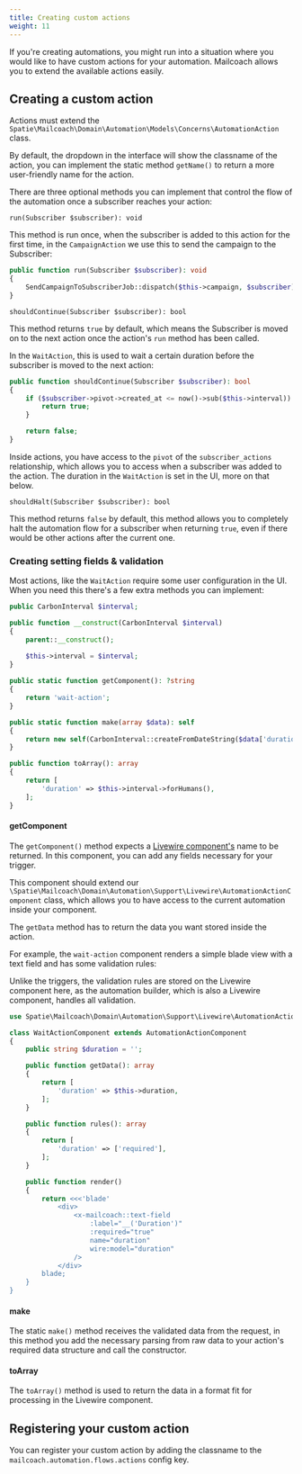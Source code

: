 ```yaml
---
title: Creating custom actions
weight: 11
---
```


If you're creating automations, you might run into a situation where you would like to have custom actions for your automation. Mailcoach allows you to extend the available actions easily.

## Creating a custom action

Actions must extend the `Spatie\Mailcoach\Domain\Automation\Models\Concerns\AutomationAction` class.

By default, the dropdown in the interface will show the classname of the action, you can implement the static method `getName()` to return a more user-friendly name for the action.

There are three optional methods you can implement that control the flow of the automation once a subscriber reaches your action:

`run(Subscriber $subscriber): void`

This method is run once, when the subscriber is added to this action for the first time, in the `CampaignAction` we use this to send the campaign to the Subscriber:

```php
public function run(Subscriber $subscriber): void
{
    SendCampaignToSubscriberJob::dispatch($this->campaign, $subscriber);
}
```

`shouldContinue(Subscriber $subscriber): bool`

This method returns `true` by default, which means the Subscriber is moved on to the next action once the action's `run` method has been called.

In the `WaitAction`, this is used to wait a certain duration before the subscriber is moved to the next action:

```php
public function shouldContinue(Subscriber $subscriber): bool
{
    if ($subscriber->pivot->created_at <= now()->sub($this->interval)) {
        return true;
    }

    return false;
}
```
Inside actions, you have access to the `pivot` of the `subscriber_actions` relationship, which allows you to access when a subscriber was added to the action. The duration in the `WaitAction` is set in the UI, more on that below.

`shouldHalt(Subscriber $subscriber): bool`

This method returns `false` by default, this method allows you to completely halt the automation flow for a subscriber when returning `true`, even if there would be other actions after the current one.


### Creating setting fields & validation

Most actions, like the `WaitAction` require some user configuration in the UI. When you need this there's a few extra methods you can implement:

```php
public CarbonInterval $interval;

public function __construct(CarbonInterval $interval)
{
    parent::__construct();

    $this->interval = $interval;
}
    
public static function getComponent(): ?string
{
    return 'wait-action';
}

public static function make(array $data): self
{
    return new self(CarbonInterval::createFromDateString($data['duration']));
}

public function toArray(): array
{
    return [
        'duration' => $this->interval->forHumans(),
    ];
}
```

#### getComponent

The `getComponent()` method expects a [Livewire component's](https://laravel-livewire.com/docs/2.x/making-components) name to be returned. In this component, you can add any fields necessary for your trigger. 

This component should extend our `\Spatie\Mailcoach\Domain\Automation\Support\Livewire\AutomationActionComponent` class, which allows you to have access to the current automation inside your component.

The `getData` method has to return the data you want stored inside the action.

For example, the `wait-action` component renders a simple blade view with a text field and has some validation rules:

Unlike the triggers, the validation rules are stored on the Livewire component here, as the automation builder, which is also a Livewire component, handles all validation.

```php
use Spatie\Mailcoach\Domain\Automation\Support\Livewire\AutomationActionComponent;

class WaitActionComponent extends AutomationActionComponent
{
    public string $duration = '';

    public function getData(): array
    {
        return [
            'duration' => $this->duration,
        ];
    }

    public function rules(): array
    {
        return [
            'duration' => ['required'],
        ];
    }

    public function render()
    {
        return <<<'blade'
            <div>
                <x-mailcoach::text-field
                    :label="__('Duration')"
                    :required="true"
                    name="duration"
                    wire:model="duration"
                />
            </div>
        blade;
    }
}
```

#### make

The static `make()` method receives the validated data from the request, in this method you add the necessary parsing from raw data to your action's required data structure and call the constructor.

#### toArray

The `toArray()` method is used to return the data in a format fit for processing in the Livewire component.

## Registering your custom action

You can register your custom action by adding the classname to the `mailcoach.automation.flows.actions` config key.

